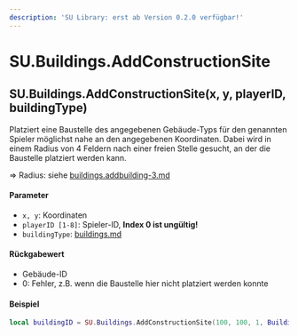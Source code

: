 ```yaml
---
description: 'SU Library: erst ab Version 0.2.0 verfügbar!'
---
```


# SU.Buildings.AddConstructionSite

## SU.Buildings.AddConstructionSite(x, y, playerID, buildingType)

Platziert eine Baustelle des angegebenen Gebäude-Typs für den genannten Spieler möglichst nahe an den angegebenen Koordinaten. Dabei wird in einem Radius von 4 Feldern nach einer freien Stelle gesucht, an der die Baustelle platziert werden kann.

⇒ Radius: siehe [buildings.addbuilding-3.md](buildings.addbuilding-3.md "mention")

#### Parameter

* `x, y`: Koordinaten
* `playerID [1-8]`: Spieler-ID, **Index 0 ist ungültig!**
* `buildingType`: [buildings.md](../../api-enums/buildings.md "mention")

#### Rückgabewert

* Gebäude-ID
* 0: Fehler, z.B. wenn die Baustelle hier nicht platziert werden konnte

#### Beispiel

```lua
local buildingID = SU.Buildings.AddConstructionSite(100, 100, 1, Buildings.GUARDTOWERSMALL)
```
